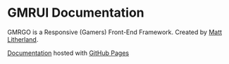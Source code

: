 # GMRUI Documentation

GMRGO is a Responsive (Gamers) Front-End Framework. Created by [Matt Litherland](http://twitter.com/mattsince87).

[Documentation](http://ryzedev.github.io/gmrui/) hosted with [GitHub Pages](http://pages.github.com)